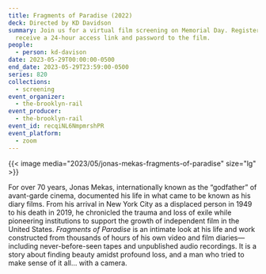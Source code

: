 ```yaml
---
title: Fragments of Paradise (2022)
deck: Directed by KD Davidson
summary: Join us for a virtual film screening on Memorial Day. Register to
  receive a 24-hour access link and password to the film.
people:
  - person: kd-davison
date: 2023-05-29T00:00:00-0500
end_date: 2023-05-29T23:59:00-0500
series: 820
collections:
  - screening
event_organizer:
  - the-brooklyn-rail
event_producer:
  - the-brooklyn-rail
event_id: recqiNL6NmpmrshPR
event_platform:
  - zoom
---
```

{{< image media="2023/05/jonas-mekas-fragments-of-paradise" size="lg" >}}

For over 70 years, Jonas Mekas, internationally known as the “godfather” of avant-garde cinema, documented his life in what came to be known as his diary films. From his arrival in New York City as a displaced person in 1949 to his death in 2019, he chronicled the trauma and loss of exile while pioneering institutions to support the growth of independent film in the United States. *Fragments of Paradise* is an intimate look at his life and work constructed from thousands of hours of his own video and film diaries—including never-before-seen tapes and unpublished audio recordings. It is a story about finding beauty amidst profound loss, and a man who tried to make sense of it all... with a camera.